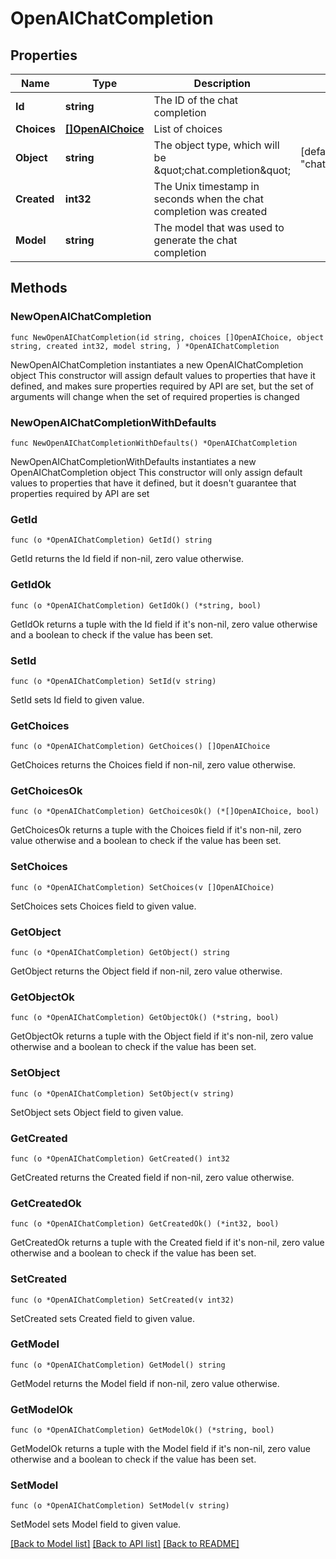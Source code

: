 # OpenAIChatCompletion

## Properties

Name | Type | Description | Notes
------------ | ------------- | ------------- | -------------
**Id** | **string** | The ID of the chat completion | 
**Choices** | [**[]OpenAIChoice**](OpenAIChoice.md) | List of choices | 
**Object** | **string** | The object type, which will be \&quot;chat.completion\&quot; | [default to "chat.completion"]
**Created** | **int32** | The Unix timestamp in seconds when the chat completion was created | 
**Model** | **string** | The model that was used to generate the chat completion | 

## Methods

### NewOpenAIChatCompletion

`func NewOpenAIChatCompletion(id string, choices []OpenAIChoice, object string, created int32, model string, ) *OpenAIChatCompletion`

NewOpenAIChatCompletion instantiates a new OpenAIChatCompletion object
This constructor will assign default values to properties that have it defined,
and makes sure properties required by API are set, but the set of arguments
will change when the set of required properties is changed

### NewOpenAIChatCompletionWithDefaults

`func NewOpenAIChatCompletionWithDefaults() *OpenAIChatCompletion`

NewOpenAIChatCompletionWithDefaults instantiates a new OpenAIChatCompletion object
This constructor will only assign default values to properties that have it defined,
but it doesn't guarantee that properties required by API are set

### GetId

`func (o *OpenAIChatCompletion) GetId() string`

GetId returns the Id field if non-nil, zero value otherwise.

### GetIdOk

`func (o *OpenAIChatCompletion) GetIdOk() (*string, bool)`

GetIdOk returns a tuple with the Id field if it's non-nil, zero value otherwise
and a boolean to check if the value has been set.

### SetId

`func (o *OpenAIChatCompletion) SetId(v string)`

SetId sets Id field to given value.


### GetChoices

`func (o *OpenAIChatCompletion) GetChoices() []OpenAIChoice`

GetChoices returns the Choices field if non-nil, zero value otherwise.

### GetChoicesOk

`func (o *OpenAIChatCompletion) GetChoicesOk() (*[]OpenAIChoice, bool)`

GetChoicesOk returns a tuple with the Choices field if it's non-nil, zero value otherwise
and a boolean to check if the value has been set.

### SetChoices

`func (o *OpenAIChatCompletion) SetChoices(v []OpenAIChoice)`

SetChoices sets Choices field to given value.


### GetObject

`func (o *OpenAIChatCompletion) GetObject() string`

GetObject returns the Object field if non-nil, zero value otherwise.

### GetObjectOk

`func (o *OpenAIChatCompletion) GetObjectOk() (*string, bool)`

GetObjectOk returns a tuple with the Object field if it's non-nil, zero value otherwise
and a boolean to check if the value has been set.

### SetObject

`func (o *OpenAIChatCompletion) SetObject(v string)`

SetObject sets Object field to given value.


### GetCreated

`func (o *OpenAIChatCompletion) GetCreated() int32`

GetCreated returns the Created field if non-nil, zero value otherwise.

### GetCreatedOk

`func (o *OpenAIChatCompletion) GetCreatedOk() (*int32, bool)`

GetCreatedOk returns a tuple with the Created field if it's non-nil, zero value otherwise
and a boolean to check if the value has been set.

### SetCreated

`func (o *OpenAIChatCompletion) SetCreated(v int32)`

SetCreated sets Created field to given value.


### GetModel

`func (o *OpenAIChatCompletion) GetModel() string`

GetModel returns the Model field if non-nil, zero value otherwise.

### GetModelOk

`func (o *OpenAIChatCompletion) GetModelOk() (*string, bool)`

GetModelOk returns a tuple with the Model field if it's non-nil, zero value otherwise
and a boolean to check if the value has been set.

### SetModel

`func (o *OpenAIChatCompletion) SetModel(v string)`

SetModel sets Model field to given value.



[[Back to Model list]](../README.md#documentation-for-models) [[Back to API list]](../README.md#documentation-for-api-endpoints) [[Back to README]](../README.md)


